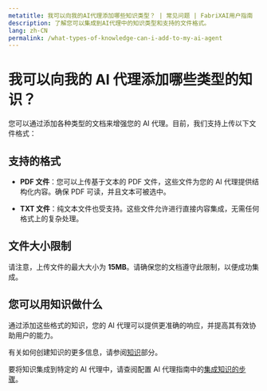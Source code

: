 ```yaml
---
metatitle: 我可以向我的AI代理添加哪些知识类型？ | 常见问题 | FabriXAI用户指南
description: 了解您可以集成到AI代理中的知识类型和支持的文件格式。
lang: zh-CN
permalink: /what-types-of-knowledge-can-i-add-to-my-ai-agent
---
```


# 我可以向我的 AI 代理添加哪些类型的知识？

您可以通过添加各种类型的文档来增强您的 AI 代理。目前，我们支持上传以下文件格式：

## 支持的格式

- **PDF 文件**：您可以上传基于文本的 PDF 文件，这些文件为您的 AI 代理提供结构化内容。确保 PDF 可读，并且文本可被选中。
  
- **TXT 文件**：纯文本文件也受支持。这些文件允许进行直接内容集成，无需任何格式上的复杂处理。

## 文件大小限制

请注意，上传文件的最大大小为 **15MB**。请确保您的文档遵守此限制，以便成功集成。

## 您可以用知识做什么

通过添加这些格式的知识，您的 AI 代理可以提供更准确的响应，并提高其有效协助用户的能力。

有关如何创建知识的更多信息，请参阅[知识](/zh-cn/knowledge/)部分。

要将知识集成到特定的 AI 代理中，请查阅配置 AI 代理指南中的[集成知识的步骤](/zh-cn/configure-ai-agent/#knowledge)。